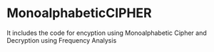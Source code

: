 # MonoalphabeticCIPHER
It includes the code for encyption using Monoalphabetic Cipher and Decryption using Frequency Analysis
